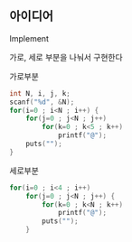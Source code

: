 ## 아이디어
Implement  
  
가로, 세로 부분을 나눠서 구현한다  
  
가로부분
```c
int N, i, j, k;
scanf("%d", &N);
for(i=0 ; i<N ; i++) {
	for(j=0 ; j<N ; j++)
		for(k=0 ; k<5 ; k++)
			printf("@");
	puts("");
}
```
세로부분
```c
for(i=0 ; i<4 ; i++)
	for(j=0 ; j<N ; j++) {
		for(k=0 ; k<N ; k++)
			printf("@");
		puts("");
	}
```
